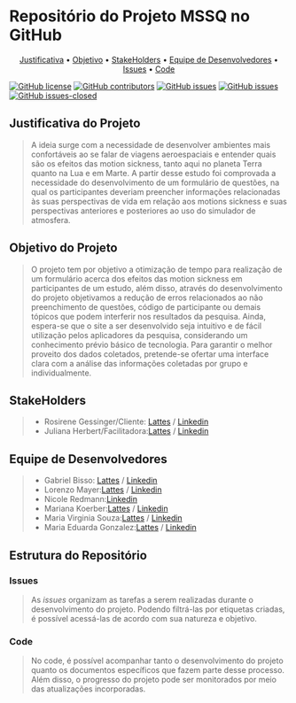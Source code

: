 # Repositório do Projeto MSSQ no GitHub

<p align="center">
 <a href="#JustificativadoProjeto" text-decoration: none>Justificativa</a> •
 <a href="#ObjetivodoProjeto">Objetivo</a> • 
 <a href="#StakeHolders">StakeHolders</a> • 
 <a href="#EquipedeDesenvolvedores">Equipe de Desenvolvedores</a> • 
 <a href="#Issues">Issues</a> • 
 <a href="#Code">Code</a>
</p>

[![GitHub license](https://img.shields.io/github/license/gabrielbisso/MSSQ.svg)](https://github.com/gabrielbisso/MSSQ/blob/main/LICENSE)
[![GitHub contributors](https://img.shields.io/github/contributors/gabrielbisso/MSSQ.svg)](https://github.com/gabrielbisso/MSSQ/graphs/contributors)
[![GitHub issues](https://badgen.net/github/issues/gabrielbisso/MSSQ/)](https://github.com/gabrielbisso/MSSQ/issues)
[![GitHub issues](https://img.shields.io/github/issues/gabrielbisso/MSSQ.svg)](https://github.com/gabrielbisso/MSSQ/issues)
[![GitHub issues-closed](https://img.shields.io/github/issues-closed/gabrielbisso/MSSQ.svg)](https://github.com/gabrielbisso/MSSQ/issues?q=is%3Aissue+is%3Aclosed)

<h2 id=JustificativadoProjeto>Justificativa do Projeto</h2>

> A ideia surge com a necessidade de desenvolver ambientes mais confortáveis ao se falar de viagens aeroespaciais e entender quais são os efeitos das motion sickness, tanto aqui no planeta Terra quanto na Lua e em Marte.  A partir desse estudo foi comprovada a necessidade do desenvolvimento de um formulário de questões, na qual os participantes deveriam preencher informações relacionadas às suas perspectivas de vida em relação aos motions sickness e suas perspectivas anteriores e posteriores ao uso do simulador de atmosfera.

<h2 id=ObjetivodoProjeto>Objetivo do Projeto</h2>

> O projeto tem por objetivo a otimização de tempo para realização de um formulário acerca dos efeitos das motion sickness em participantes de um estudo, além disso, através do desenvolvimento do projeto objetivamos a redução de erros relacionados ao não preenchimento de questões, código de participante ou demais tópicos que podem interferir nos resultados da pesquisa. Ainda, espera-se que o site a ser desenvolvido seja intuitivo e de fácil utilização pelos aplicadores da pesquisa, considerando um conhecimento prévio básico de tecnologia. Para garantir o melhor proveito dos dados coletados, pretende-se ofertar uma interface clara com a análise das informações coletadas por grupo e individualmente.

<h2 id=StakeHolders>StakeHolders</h2>

> - Rosirene Gessinger/Cliente: [Lattes](http://lattes.cnpq.br/5099430297454399) / [Linkedin](https://www.linkedin.com/in/rosirene-gessinger-8a0921145/) 
> - Juliana Herbert/Facilitadora:[Lattes](http://lattes.cnpq.br/7180951922379856) / [Linkedin](https://www.linkedin.com/in/julianaherbert/)

<h2 id=EquipedeDesenvolvedores>Equipe de Desenvolvedores</h2>

> - Gabriel Bisso: [Lattes](http://lattes.cnpq.br/3894471696605510) / [Linkedin](https://www.linkedin.com/in/gabriel-bisso-b28b68272/) 
> - Lorenzo Mayer:[Lattes](http://lattes.cnpq.br/8933469043046812) / [Linkedin](https://www.linkedin.com/in/lorenzomayers/)
> - Nicole Redmann:[Linkedin](https://www.linkedin.com/in/nicole-reidel-redmann-520328274/) 
> - Mariana Koerber:[Lattes](http://lattes.cnpq.br/2780488877714917) / [Linkedin](https://www.linkedin.com/in/marianakoerber/)
> - Maria Virginia Souza:[Lattes](http://lattes.cnpq.br/2220041455052899) / [Linkedin](https://www.linkedin.com/in/maria-virginia-souza-5581b2263/)
> - Maria Eduarda Gonzalez:[Lattes](http://lattes.cnpq.br/5611144317721014) / [Linkedin](https://www.linkedin.com/in/meagonzalez/)


## Estrutura do Repositório

<h3 id=Issues>Issues</h3>

> As *issues* organizam as tarefas a serem realizadas durante o desenvolvimento do projeto. Podendo filtrá-las por etiquetas criadas, é possível acessá-las de acordo com sua natureza e objetivo.

<h3 id=Code>Code</h3>

> No code, é possível acompanhar tanto o desenvolvimento do projeto quanto os documentos específicos que fazem parte desse processo. Além disso, o progresso do projeto pode ser monitorados por meio das atualizações incorporadas.
